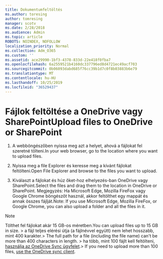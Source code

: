 ```yaml
---
title: Dokumentumfeltöltés
ms.author: toresing
author: tomresing
manager: scotv
ms.date: 2/28/2018
ms.audience: Admin
ms.topic: article
ROBOTS: NOINDEX, NOFOLLOW
localization_priority: Normal
ms.collection: Adm_O365
ms.custom: ''
ms.assetid: ace29990-1bf3-4378-833d-22e418f0fba7
ms.openlocfilehash: 6a2559521b4160dc337796ed8d4721ec49acf703
ms.sourcegitcommit: 0b06093dabd685f76cc39b1d7c0f8b03883b6e79
ms.translationtype: MT
ms.contentlocale: hu-HU
ms.lasthandoff: 10/25/2019
ms.locfileid: "36529437"
---
```

# <a name="upload-files-to-onedrive-or-sharepoint"></a><span data-ttu-id="77390-102">Fájlok feltöltése a OneDrive vagy SharePoint</span><span class="sxs-lookup"><span data-stu-id="77390-102">Upload files to OneDrive or SharePoint</span></span>

1. <span data-ttu-id="77390-103">A webböngészőben nyissa meg azt a helyet, ahová a fájlokat fel szeretné tölteni.</span><span class="sxs-lookup"><span data-stu-id="77390-103">In your web browser, go to the location where you want to upload files.</span></span>
    
2. <span data-ttu-id="77390-104">Nyissa meg a file Explorer és keresse meg a kívánt fájlokat feltölteni.</span><span class="sxs-lookup"><span data-stu-id="77390-104">Open File Explorer and browse to the files you want to upload.</span></span>
    
3. <span data-ttu-id="77390-105">Kiválaszt a fájlokat és húz őket-hoz elhelyezés-ban OneDrive vagy SharePoint.</span><span class="sxs-lookup"><span data-stu-id="77390-105">Select the files and drag them to the location in OneDrive or SharePoint.</span></span> <span data-ttu-id="77390-106">Megjegyzés: Ha Microsoft Edge, Mozilla FireFox vagy Google Chrome böngészőt használ, akkor feltölthet egy mappát és annak összes fájlját.</span><span class="sxs-lookup"><span data-stu-id="77390-106">Note: If you use Microsoft Edge, Mozilla FireFox, or Google Chrome, you can also upload a folder and all the files in it.</span></span>
    
> [!NOTE]
>  <span data-ttu-id="77390-107">Tölthet fel fájlokat akár 15 GB-os méretben.</span><span class="sxs-lookup"><span data-stu-id="77390-107">You can upload files up to 15 GB in size.</span></span> <span data-ttu-id="77390-108">> a fájl teljes elérési útja (a fájlnévvel együtt) nem lehet hosszabb, mint 400 karakter.</span><span class="sxs-lookup"><span data-stu-id="77390-108">>  The full path for a file (including the file name) can't be more than 400 characters in length.</span></span> <span data-ttu-id="77390-109">> ha több, mint 100 fájlt kell feltölteni, [használja az OneDrive Sync ügyfelet](https://go.microsoft.com/fwlink/?linkid=866427).</span><span class="sxs-lookup"><span data-stu-id="77390-109">>  If you need to upload more than 100 files, [use the OneDrive sync client](https://go.microsoft.com/fwlink/?linkid=866427).</span></span> 
  

